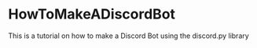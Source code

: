 # HowToMakeADiscordBot
This is a tutorial on how to make a Discord Bot using the discord.py library
